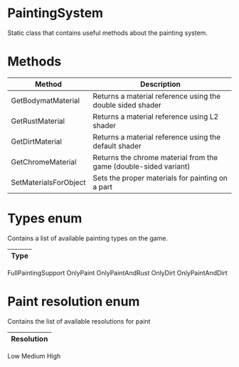 # PaintingSystem

Static class that contains useful methods about the painting system.

# Methods <!-- {docsify-ignore} -->

Method | Description
----- | -----------
GetBodymatMaterial | Returns a material reference using the double sided shader
GetRustMaterial | Returns a material reference using L2 shader
GetDirtMaterial | Returns a material reference using the default shader
GetChromeMaterial | Returns the chrome material from the game (double-sided variant)
SetMaterialsForObject | Sets the proper materials for painting on a part

# Types enum <!-- {docsify-ignore} -->

Contains a list of available painting types on the game.

Type |
---- |
FullPaintingSupport
OnlyPaint
OnlyPaintAndRust
OnlyDirt
OnlyPaintAndDirt

# Paint resolution enum <!-- {docsify-ignore} -->

Contains the list of available resolutions for paint

Resolution |
---------- |
Low
Medium
High
